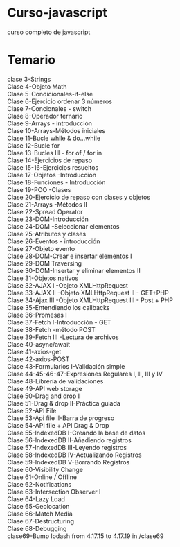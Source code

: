 # Curso-javascript
curso completo de javascript

# Temario
clase 3-Strings<br>
Clase 4-Objeto Math<br>
Clase 5-Condicionales-if-else<br>
Clase 6-Ejercicio ordenar 3 números<br>
Clase 7-Concionales - switch<br>
Clase 8-Operador ternario<br>
Clase 9-Arrays - introducción<br>
Clase 10-Arrays-Métodos iniciales<br>
Clase 11-Bucle while & do...while<br>
Clase 12-Bucle for<br>
Clase 13-Bucles III - for of / for in<br>
Clase 14-Ejercicios de repaso<br>
Clase 15-16-Ejercicios resueltos<br>
Clase 17-Objetos -Introducción<br>
Clase 18-Funciones - Introducción<br>
Clase 19-POO -Clases<br>
Clase 20-Ejercicio de repaso con clases y objetos<br>
Clase 21-Arrays -Métodos II<br>
Clase 22-Spread Operator<br>
Clase 23-DOM-Introducción<br>
Clase 24-DOM -Seleccionar elementos<br>
Clase 25-Atributos y clases<br>
Clase 26-Eventos - introducción<br>
Clase 27-Objeto evento<br>
Clase 28-DOM-Crear e insertar elementos I<br>
Clase 29-DOM Traversing<br>
Clase 30-DOM-Insertar y eliminar elementos II<br>
Clase 31-Objetos nativos<br>
Clase 32-AJAX I -Objeto XMLHttpRequest<br>
Clase 33-AJAX II -Objeto XMLHttpRequest II - GET+PHP<br>
Clase 34-Ajax III -Objeto XMLHttpRequest III - Post + PHP<br>
Clase 35-Entendiendo los callbacks<br>
Clase 36-Promesas I<br>
Clase 37-Fetch I-Introducción - GET<br>
Clase 38-Fetch -método POST<br>
Clase 39-Fetch III -Lectura de archivos<br>
Clase 40-async/await<br>
Clase 41-axios-get<br>
Clase 42-axios-POST<br>
Clase 43-Formularios I-Validación simple<br>
Clase 44-45-46-47-Expresiones Regulares I, II, III y IV<br>
Clase 48-Librería de validaciones<br>
Clase 49-API web storage<br>
Clase 50-Drag and drop I<br>
Clase 51-Drag & drop II-Práctica guiada<br>
Clase 52-API File<br>
Clase 53-Api file II-Barra de progreso<br>
Clase 54-API file + API Drag & Drop<br>
Clase 55-IndexedDB I-Creando la base de datos<br>
Clase 56-IndexedDB II-Añadiendo registros<br>
Clase 57-IndexedDB III-Leyendo registros<br>
Clase 58-IndexedDB IV-Actualizando Registros<br>
Clase 59-IndexedDB V-Borrando Registros<br>
Clase 60-Visibility Change<br>
Clase 61-Online / Offline<br>
Clase 62-Notifications<br>
Clase 63-Intersection Observer I<br>
Clase 64-Lazy Load<br>
Clase 65-Geolocation<br>
Clase 66-Match Media<br>
Clase 67-Destructuring<br>
Clase 68-Debugging<br>
clase69-Bump lodash from 4.17.15 to 4.17.19 in /clase69<br>

